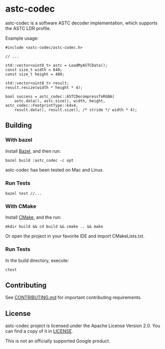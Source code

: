 # astc-codec

astc-codec is a software ASTC decoder implementation, which supports the ASTC
LDR profile.

Example usage:

```
#include <astc-codec/astc-codec.h>

// ...

std::vector<uint8_t> astc = LoadMyASTCData();
const size_t width = 640;
const size_t height = 480;

std::vector<uint8_t> result;
result.resize(width * height * 4);

bool success = astc_codec::ASTCDecompressToRGBA(
    astc.data(), astc.size(), width, height, astc_codec::FootprintType::k4x4,
    result.data(), result.size(), /* stride */ width * 4);
```

## Building

### With bazel

Install [Bazel](https://bazel.build/), and then run:

```
bazel build :astc_codec -c opt
```

astc-codec has been tested on Mac and Linux.

### Run Tests

```
bazel test //...
```

### With CMake

Install [CMake](https://cmake.org/), and the run:

```
mkdir build && cd build && cmake .. && make
```

Or open the project in your favorite IDE and import CMakeLists.txt.

### Run Tests

In the build directory, execute:

```
ctest
```


## Contributing

See [CONTRIBUTING.md](CONTRIBUTING.md) for important contributing requirements.

## License

astc-codec project is licensed under the Apache License Version 2.0. You can
find a copy of it in [LICENSE](LICENSE).

This is not an officially supported Google product.
